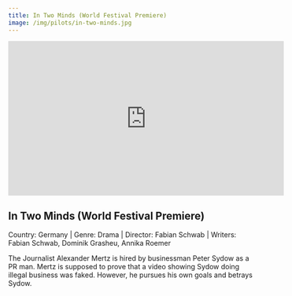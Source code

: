 ```yaml
---
title: In Two Minds (World Festival Premiere)
image: /img/pilots/in-two-minds.jpg
---
```


<iframe width="560" height="315" src="https://www.youtube-nocookie.com/embed/Q25uy0pG0Ds" frameborder="0" allow="accelerometer; autoplay; encrypted-media; gyroscope; picture-in-picture" allowfullscreen></iframe>

## In Two Minds (World Festival Premiere)
Country: Germany | Genre: Drama | Director: Fabian Schwab | Writers: Fabian Schwab, Dominik Grasheu, Annika Roemer

The Journalist Alexander Mertz is hired by businessman Peter Sydow as a PR man. Mertz is supposed to prove that a video showing Sydow doing illegal business was faked. However, he pursues his own goals and betrays Sydow.